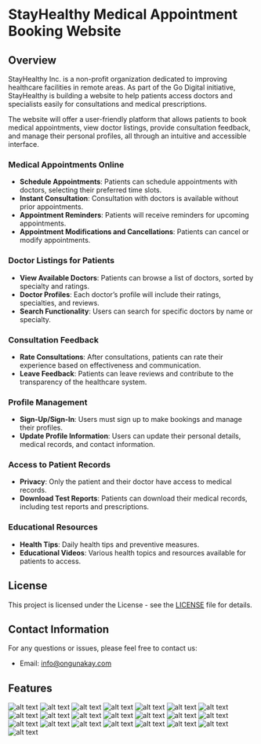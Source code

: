# StayHealthy Medical Appointment Booking Website

## Overview

StayHealthy Inc. is a non-profit organization dedicated to improving healthcare facilities in remote areas. As part of the Go Digital initiative, StayHealthy is building a website to help patients access doctors and specialists easily for consultations and medical prescriptions.

The website will offer a user-friendly platform that allows patients to book medical appointments, view doctor listings, provide consultation feedback, and manage their personal profiles, all through an intuitive and accessible interface.

### Medical Appointments Online
- **Schedule Appointments**: Patients can schedule appointments with doctors, selecting their preferred time slots.
- **Instant Consultation**: Consultation with doctors is available without prior appointments.
- **Appointment Reminders**: Patients will receive reminders for upcoming appointments.
- **Appointment Modifications and Cancellations**: Patients can cancel or modify appointments.

### Doctor Listings for Patients
- **View Available Doctors**: Patients can browse a list of doctors, sorted by specialty and ratings.
- **Doctor Profiles**: Each doctor’s profile will include their ratings, specialties, and reviews.
- **Search Functionality**: Users can search for specific doctors by name or specialty.

### Consultation Feedback
- **Rate Consultations**: After consultations, patients can rate their experience based on effectiveness and communication.
- **Leave Feedback**: Patients can leave reviews and contribute to the transparency of the healthcare system.

### Profile Management
- **Sign-Up/Sign-In**: Users must sign up to make bookings and manage their profiles.
- **Update Profile Information**: Users can update their personal details, medical records, and contact information.

### Access to Patient Records
- **Privacy**: Only the patient and their doctor have access to medical records.
- **Download Test Reports**: Patients can download their medical records, including test reports and prescriptions.

### Educational Resources
- **Health Tips**: Daily health tips and preventive measures.
- **Educational Videos**: Various health topics and resources available for patients to access.

## License

This project is licensed under the License - see the [LICENSE](LICENSE) file for details.

## Contact Information

For any questions or issues, please feel free to contact us:

- Email: info@ongunakay.com

## Features
![alt text](img/appt_doccard_design.png) ![alt text](img/appt_search_design.png) ![alt text](img/docsearch_output.png) ![alt text](img/docsearch.png) ![alt text](img/instant_consultation.png) ![alt text](img/login_form_design.png) ![alt text](img/login_form_layout.png) ![alt text](img/login_validation.png) ![alt text](img/logout_button.png) ![alt text](img/navbar_design.png) ![alt text](img/navbar_layout.png) ![alt text](img/react_login_folder_struct.png) ![alt text](img/react_login_output.png) ![alt text](img/react_navbar_folder_struct.png) ![alt text](img/react_navbar_output.png) ![alt text](img/react_signup_folder_struct.png) ![alt text](img/react_signup_output.png) ![alt text](img/readme.md_file.png) ![alt text](img/reviews_design.png) ![alt text](img/signup_form_design.png) ![alt text](img/signup_form_layout.png) ![alt text](img/signup_validation.png)
